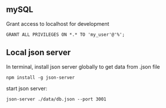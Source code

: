 ## mySQL
Grant access to localhost for development
```
GRANT ALL PRIVILEGES ON *.* TO 'my_user'@'%';
```

## Local json server
In terminal, install json server globally to get data from .json file
```
npm install -g json-server
```

start json server:
```
json-server ./data/db.json --port 3001
```
